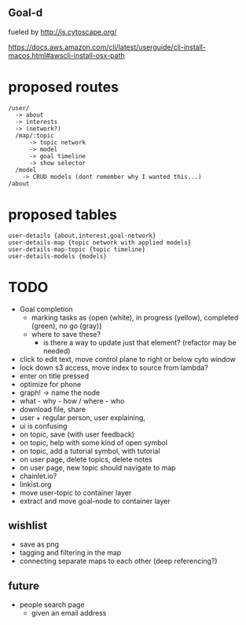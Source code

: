 ## Goal-d
fueled by http://js.cytoscape.org/

https://docs.aws.amazon.com/cli/latest/userguide/cli-install-macos.html#awscli-install-osx-path


# proposed routes
```
/user/
  -> about
  -> interests
  -> (network?)
  /map/:topic
      -> topic network
      -> model
      -> goal timeline
      -> show selector
  /model
    -> CRUD models (dont remember why I wanted this...)
/about
```

# proposed tables
```
user-details {about,interest,goal-network}
user-details-map {topic network with applied models}
user-details-map-topic {topic timeline}
user-details-models {models}
```

# TODO
* Goal completion
    - marking tasks as {open (white), in progress (yellow), completed (green), no go (gray)}
    - where to save these?
        - is there a way to update just that element? (refactor may be needed)
* click to edit text, move control plane to right or below cyto window
* lock down s3 access, move index to source from lambda?
* enter on title pressed
* optimize for phone
* graph! -> name the node
* what - why - how / where - who
* download file, share
* user + regular person, user explaining, 
* ui is confusing
* on topic, save (with user feedback)
* on topic, help with some kind of open symbol
* on topic, add a tutorial symbol, with tutorial
* on user page, delete topics, delete notes
* on user page, new topic should navigate to map
* chainlet.io?
* linkist.org
* move user-topic to container layer
* extract and move goal-node to container layer

## wishlist
* save as png
* tagging and filtering in the map
* connecting separate maps to each other (deep referencing?)

## future
* people search page
  - given an email address
